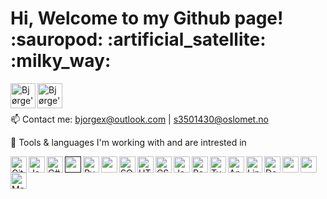   <h1>
    Hi, Welcome to my Github page! :sauropod: :artificial_satellite: :milky_way:
  </h1>

  <a href="https://www.instagram.com/b_juvet/">
    <img align="left" alt="Bjørge's Instagram" width="40px" src="https://img.icons8.com/fluent/96/000000/instagram-new.png" />
  </a>

  <a href="https://www.linkedin.com/in/bjorgex/">
    <img align="left" alt="Bjørge's Linkedin" width="40px" src="https://img.icons8.com/fluent/96/000000/linkedin.png" />
  </a>

<br /> <br />

  📫 Contact me: bjorgex@outlook.com | s3501430@oslomet.no

  :safety_vest: Tools & languages I'm working with and are intrested in

  <a href="https://git-scm.com">
      <img align="left" alt="Git" width="26px" src="https://img.icons8.com/color/48/000000/git.png" />
  </a>
  
  <a href="https://www.java.com/en/">
      <img align="left" alt="Java" width="26px" src="https://img.icons8.com/color/48/000000/java-coffee-cup-logo.png" />
  </a>
  
  <a href="https://dotnet.microsoft.com/en-us/languages/csharp">
      <img align="left" alt="C#" width="26px" src="https://img.icons8.com/color/48/000000/c-sharp-logo-2.png" />
  </a>
  
  <a href="">
      <img align="left" alt="" width="26px" src="https://img.icons8.com/color/48/000000/c.png" />
  </a>
  
  <a href="https://www.python.org/">
      <img align="left" alt="Pyhton" width="26px" src="https://img.icons8.com/color/48/000000/python.png" />
  </a>

  
  <a href="https://jupyter.org/">
      <img align="left" alt="" width="26px" src="https://img.icons8.com/color/48/000000/Jupiter.png" />
  </a>
  
  <a href="https://www.mysql.com/">
      <img align="left" alt="SQL" width="26px" src="https://img.icons8.com/dusk/48/000000/sql.png" />
  </a>
  
  <a href="https://html.com/">
      <img align="left" alt="HTML5" width="26px" src="https://img.icons8.com/color/48/000000/html-5.png" />
  </a>
  
  <a href="https://css-tricks.com/">
      <img align="left" alt="CSS3" width="26px" src="https://img.icons8.com/color/48/000000/css3.png" />
  </a>

  <a href="https://www.javascript.com/">
      <img align="left" alt="JavaScript" width="26px" src="https://img.icons8.com/color/48/000000/javascript.png" />
  </a>
  
  <a href="https://reactjs.org/">
      <img align="left" alt="React Native" width="26px" src="https://img.icons8.com/office/16/000000/react.png" />
  </a>
  
  <a href="https://www.typescriptlang.org/">
      <img align="left" alt="TypeScript" width="26px" src="https://img.icons8.com/color/48/000000/typescript.png" />
  </a>
  
  <a href="https://angular.io/">
      <img align="left" alt="Angular" width="26px" src="https://img.icons8.com/color/48/000000/angularjs.png" />
  </a>
 
  <a href="https://www.linux.org/">
      <img align="left" alt="Linux" width="26px" src="https://img.icons8.com/color/48/000000/linux.png" />
  </a>
  
  <a href="https://www.docker.com/">
      <img align="left" alt="Docker" width="26px" src="https://img.icons8.com/color/48/000000/docker.png" />
  </a>
  
  <a href="https://www.gnu.org/software/bash/">
      <img align="left" alt="" width="26px" src="https://img.icons8.com/color/48/000000/bash.png" />
  </a>
  
  <a href="https://learn.microsoft.com/en-us/powershell/">
      <img align="left" alt="" width="26px" src="https://img.icons8.com/color/48/000000/powershell.png" />
  </a>
  
  <a href="https://www.mathworks.com/products/matlab.html">
      <img align="left" alt="MatLab" width="26px" src="https://img.icons8.com/fluency/48/000000/matlab.png" />
  </a>
  
  
  
  
  
  
  
  
